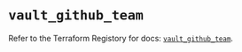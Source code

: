 # `vault_github_team`

Refer to the Terraform Registory for docs: [`vault_github_team`](https://registry.terraform.io/providers/hashicorp/vault/3.20.0/docs/resources/github_team).
